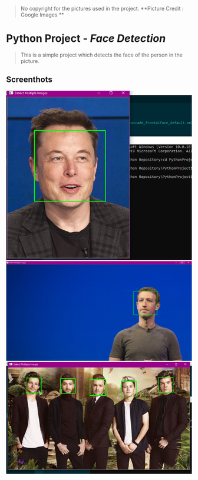 > No copyright for the pictures used in the project. **Picture Credit : Google Images **

# Python Project - *Face Detection*

> This is a simple project which detects the face of the person in the picture.

## Screenthots
![screenshot1](doc/Screenshot1.png)
![screenshot2](doc/Screenshot2.png)
![screenshot3](doc/Screenshot3.png)
